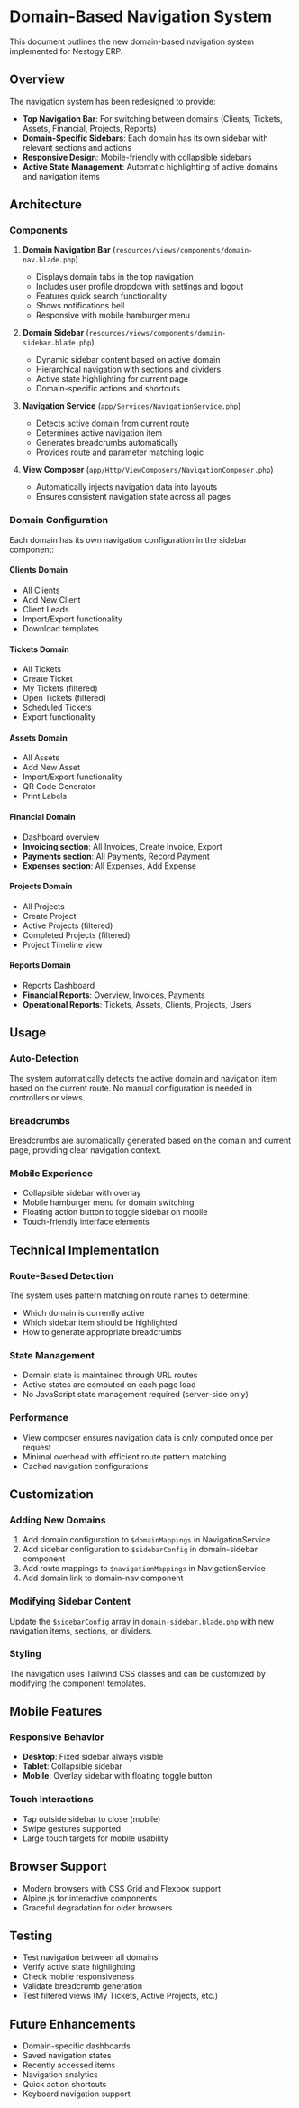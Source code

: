 # Domain-Based Navigation System

This document outlines the new domain-based navigation system implemented for Nestogy ERP.

## Overview

The navigation system has been redesigned to provide:
- **Top Navigation Bar**: For switching between domains (Clients, Tickets, Assets, Financial, Projects, Reports)
- **Domain-Specific Sidebars**: Each domain has its own sidebar with relevant sections and actions
- **Responsive Design**: Mobile-friendly with collapsible sidebars
- **Active State Management**: Automatic highlighting of active domains and navigation items

## Architecture

### Components

1. **Domain Navigation Bar** (`resources/views/components/domain-nav.blade.php`)
   - Displays domain tabs in the top navigation
   - Includes user profile dropdown with settings and logout
   - Features quick search functionality
   - Shows notifications bell
   - Responsive with mobile hamburger menu

2. **Domain Sidebar** (`resources/views/components/domain-sidebar.blade.php`)
   - Dynamic sidebar content based on active domain
   - Hierarchical navigation with sections and dividers
   - Active state highlighting for current page
   - Domain-specific actions and shortcuts

3. **Navigation Service** (`app/Services/NavigationService.php`)
   - Detects active domain from current route
   - Determines active navigation item
   - Generates breadcrumbs automatically
   - Provides route and parameter matching logic

4. **View Composer** (`app/Http/ViewComposers/NavigationComposer.php`)
   - Automatically injects navigation data into layouts
   - Ensures consistent navigation state across all pages

### Domain Configuration

Each domain has its own navigation configuration in the sidebar component:

#### Clients Domain
- All Clients
- Add New Client
- Client Leads
- Import/Export functionality
- Download templates

#### Tickets Domain
- All Tickets
- Create Ticket
- My Tickets (filtered)
- Open Tickets (filtered)
- Scheduled Tickets
- Export functionality

#### Assets Domain
- All Assets
- Add New Asset
- Import/Export functionality
- QR Code Generator
- Print Labels

#### Financial Domain
- Dashboard overview
- **Invoicing section**: All Invoices, Create Invoice, Export
- **Payments section**: All Payments, Record Payment
- **Expenses section**: All Expenses, Add Expense

#### Projects Domain
- All Projects
- Create Project
- Active Projects (filtered)
- Completed Projects (filtered)
- Project Timeline view

#### Reports Domain
- Reports Dashboard
- **Financial Reports**: Overview, Invoices, Payments
- **Operational Reports**: Tickets, Assets, Clients, Projects, Users

## Usage

### Auto-Detection
The system automatically detects the active domain and navigation item based on the current route. No manual configuration is needed in controllers or views.

### Breadcrumbs
Breadcrumbs are automatically generated based on the domain and current page, providing clear navigation context.

### Mobile Experience
- Collapsible sidebar with overlay
- Mobile hamburger menu for domain switching
- Floating action button to toggle sidebar on mobile
- Touch-friendly interface elements

## Technical Implementation

### Route-Based Detection
The system uses pattern matching on route names to determine:
- Which domain is currently active
- Which sidebar item should be highlighted
- How to generate appropriate breadcrumbs

### State Management
- Domain state is maintained through URL routes
- Active states are computed on each page load
- No JavaScript state management required (server-side only)

### Performance
- View composer ensures navigation data is only computed once per request
- Minimal overhead with efficient route pattern matching
- Cached navigation configurations

## Customization

### Adding New Domains
1. Add domain configuration to `$domainMappings` in NavigationService
2. Add sidebar configuration to `$sidebarConfig` in domain-sidebar component
3. Add route mappings to `$navigationMappings` in NavigationService
4. Add domain link to domain-nav component

### Modifying Sidebar Content
Update the `$sidebarConfig` array in `domain-sidebar.blade.php` with new navigation items, sections, or dividers.

### Styling
The navigation uses Tailwind CSS classes and can be customized by modifying the component templates.

## Mobile Features

### Responsive Behavior
- **Desktop**: Fixed sidebar always visible
- **Tablet**: Collapsible sidebar
- **Mobile**: Overlay sidebar with floating toggle button

### Touch Interactions
- Tap outside sidebar to close (mobile)
- Swipe gestures supported
- Large touch targets for mobile usability

## Browser Support
- Modern browsers with CSS Grid and Flexbox support
- Alpine.js for interactive components
- Graceful degradation for older browsers

## Testing
- Test navigation between all domains
- Verify active state highlighting
- Check mobile responsiveness
- Validate breadcrumb generation
- Test filtered views (My Tickets, Active Projects, etc.)

## Future Enhancements
- Domain-specific dashboards
- Saved navigation states
- Recently accessed items
- Navigation analytics
- Quick action shortcuts
- Keyboard navigation support
